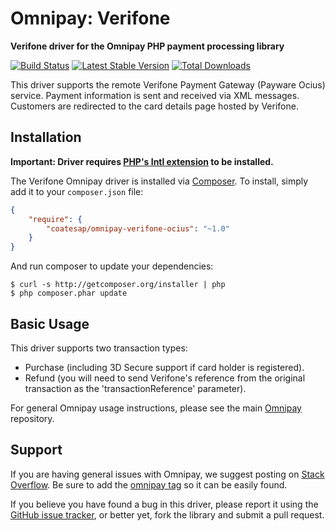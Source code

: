 # Omnipay: Verifone

**Verifone driver for the Omnipay PHP payment processing library**

[![Build Status](https://travis-ci.org/coatesap/omnipay-verifone-ocius.png?branch=master)](https://travis-ci.org/coatesap/omnipay-verifone-ocius)
[![Latest Stable Version](https://poser.pugx.org/coatesap/omnipay-verifone-ocius/version.png)](https://packagist.org/packages/omnipay/verifone)
[![Total Downloads](https://poser.pugx.org/coatesap/omnipay-verifone-ocius/d/total.png)](https://packagist.org/packages/coatesap/omnipay-verifone-ocius)

This driver supports the remote Verifone Payment Gateway (Payware Ocius) service. Payment information is sent and received via XML messages. Customers are redirected to the card details page hosted by Verifone.

## Installation

**Important: Driver requires [PHP's Intl extension](http://php.net/manual/en/book.intl.php) to be installed.**

The Verifone Omnipay driver is installed via [Composer](http://getcomposer.org/). To install, simply add it
to your `composer.json` file:

```json
{
    "require": {
        "coatesap/omnipay-verifone-ocius": "~1.0"
    }
}
```

And run composer to update your dependencies:

    $ curl -s http://getcomposer.org/installer | php
    $ php composer.phar update

## Basic Usage

This driver supports two transaction types:
 * Purchase (including 3D Secure support if card holder is registered).
 * Refund (you will need to send Verifone's reference from the original transaction as the 'transactionReference' parameter).

For general Omnipay usage instructions, please see the main [Omnipay](https://github.com/omnipay/omnipay)
repository.

## Support

If you are having general issues with Omnipay, we suggest posting on
[Stack Overflow](http://stackoverflow.com/). Be sure to add the
[omnipay tag](http://stackoverflow.com/questions/tagged/omnipay) so it can be easily found.

If you believe you have found a bug in this driver, please report it using the [GitHub issue tracker](https://github.com/coatesap/omnipay-verifone-ocius/issues),
or better yet, fork the library and submit a pull request.
